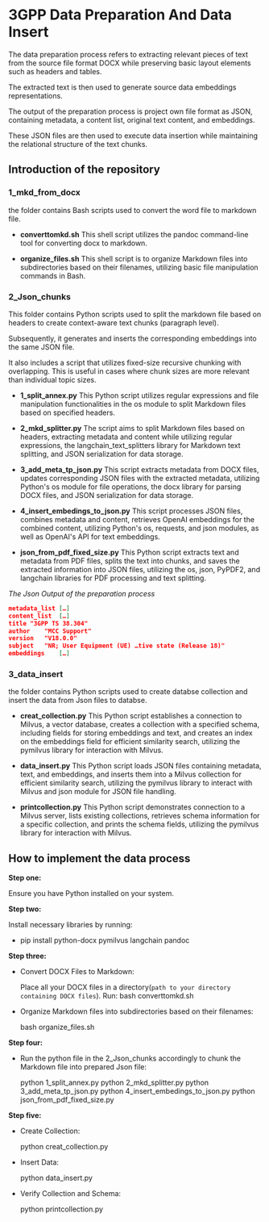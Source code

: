 # 3GPP Data Preparation And Data Insert

The data preparation process refers to extracting relevant pieces of text from the source file format DOCX while preserving basic layout elements such as headers and tables.

The extracted text is then used to generate source data embeddings representations.

The output of the preparation process is project own file format as JSON, containing metadata, a content list, original text content, and embeddings.

These JSON files are then used to execute data insertion while maintaining the relational structure of the text chunks.

## Introduction of the repository

### 1_mkd_from_docx

the folder contains Bash scripts used to convert the word file to markdown file.

- **converttomkd.sh**
    This shell script utilizes the pandoc command-line tool for converting docx to markdown. 

- **organize_files.sh**
    This shell script is to organize Markdown files into subdirectories based on their filenames, utilizing basic file manipulation commands in Bash.

### 2_Json_chunks

This folder contains Python scripts used to split the markdown file based on headers to create context-aware text chunks (paragraph level).

Subsequently, it generates and inserts the corresponding embeddings into the same JSON file.

It also includes a script that utilizes fixed-size recursive chunking with overlapping. This is useful in cases where chunk sizes are more relevant than individual topic sizes.

  - **1_split_annex.py**
    This Python script utilizes regular expressions and file manipulation functionalities in the os module to split Markdown files based on specified headers.

  - **2_mkd_splitter.py**
    The script aims to split Markdown files based on headers, extracting metadata and content while utilizing regular expressions, the langchain_text_splitters library for Markdown text splitting, and JSON serialization for data storage.

  - **3_add_meta_tp_json.py**
    This script extracts metadata from DOCX files, updates corresponding JSON files with the extracted metadata, utilizing Python's os module for file operations, the docx library for parsing DOCX files, and JSON serialization for data storage.

  - **4_insert_embedings_to_json.py**
    This script processes JSON files, combines metadata and content, retrieves OpenAI embeddings for the combined content, utilizing Python's os, requests, and json modules, as well as OpenAI's API for text embeddings.

  - **json_from_pdf_fixed_size.py**
    This Python script extracts text and metadata from PDF files, splits the text into chunks, and saves the extracted information into JSON files, utilizing the os, json, PyPDF2, and langchain libraries for PDF processing and text splitting.

  _The Json Output of the preparation process_

  ```json
  metadata_list	[…]
  content_list	[…]
  title	"3GPP TS 38.304"
  author	"MCC Support"
  version	"V18.0.0"
  subject	"NR; User Equipment (UE) …tive state (Release 18)"
  embeddings	[…]
  ```

### 3_data_insert
the folder contains Python scripts used to create databse collection and insert the data from Json files to databse.

  - **creat_collection.py**
    This Python script establishes a connection to Milvus, a vector database, creates a collection with a specified schema, including fields for storing embeddings and text, and creates an index on the embeddings field for efficient similarity search, utilizing the pymilvus library for interaction with Milvus.

  - **data_insert.py**
    This Python script loads JSON files containing metadata, text, and embeddings, and inserts them into a Milvus collection for efficient similarity search, utilizing the pymilvus library to interact with Milvus and json module for JSON file handling.

  - **printcollection.py**
    This Python script demonstrates connection to a Milvus server, lists existing collections, retrieves schema information for a specific collection, and prints the schema fields, utilizing the pymilvus library for interaction with Milvus.



## How to implement the data process

**Step one:**

Ensure you have Python installed on your system.

**Step two:**

Install necessary libraries by running:

- pip install python-docx pymilvus langchain pandoc

**Step three:**

- Convert DOCX Files to Markdown:

  Place all your DOCX files in a directory(`path to your directory containing DOCX files`).
  Run: bash converttomkd.sh

- Organize Markdown files into subdirectories based on their filenames:

  bash organize_files.sh

**Step four:**

- Run the python file in the 2_Json_chunks accordingly to chunk the Markdown file into prepared Json file:

  python 1_split_annex.py
  python 2_mkd_splitter.py
  python 3_add_meta_tp_json.py
  python 4_insert_embedings_to_json.py
  python json_from_pdf_fixed_size.py

**Step five:**

- Create Collection:

  python creat_collection.py

- Insert Data:

  python data_insert.py

- Verify Collection and Schema:

  python printcollection.py
